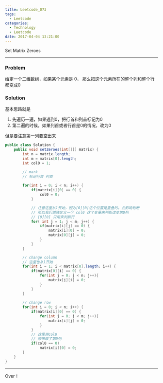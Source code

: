 ```yaml
---
title: Leetcode_073
tags:
  - Leetcode
categories:
  - Technology
  - Leetcode
date: 2017-04-04 13:21:00
---
```

Set Matrix Zeroes
<!-- more -->

***

### Problem
给定一个二维数组，如果某个元素是 0， 那么把这个元素所在的整个列和整个行都变成0


### Solution
基本思路就是
1. 先遍历一遍，如果遇到0，把行首和列首标记为0
2. 第二遍的时候，如果列首或者行首是0的情况，改为0

但是要注意第一列要空出来

``` java
public class Solution {
    public void setZeroes(int[][] matrix) {
        int n = matrix.length;
        int m = matrix[0].length;
        int col0 = 1;

        // mark 
        // 标记行首 列首
        
        for(int i = 0; i < n; i++) {
            if(matrix[i][0] == 0) {
                col0 = 0;
            } 

            // 注意这里从1开始，因为[0][0]这个位置是重叠的，会影响判断
            // 所以我们单独定义一个 col0 这个变量来判断改变第0列
            // [0][0] 只用来判断行
            for( int j = 1; j < m; j++) {
                if(matrix[i][j] == 0) {
                    matrix[i][0] = 0;
                    matrix[0][j] = 0;
                }    
            }
        }

        // change column
        // 这里也从1开始
        for(int i = 1; i < matrix[0].length; i++) {
            if(matrix[0][i] == 0) {
                for(int j = 0; j < n; j++){
                    matrix[j][i] = 0;
                }
            }
        }
        
        // change row
        for(int i = 0; i < n; i++) {
            if(matrix[i][0] == 0) {
                for(int j = 0; j < m; j++){
                    matrix[i][j] = 0;
                }
            }
            // 这里用col0
            // 顺带改了第0列
            if(col0 == 0) 
                matrix[i][0] = 0;
        }
    }
}
```

*** 

Over！










































